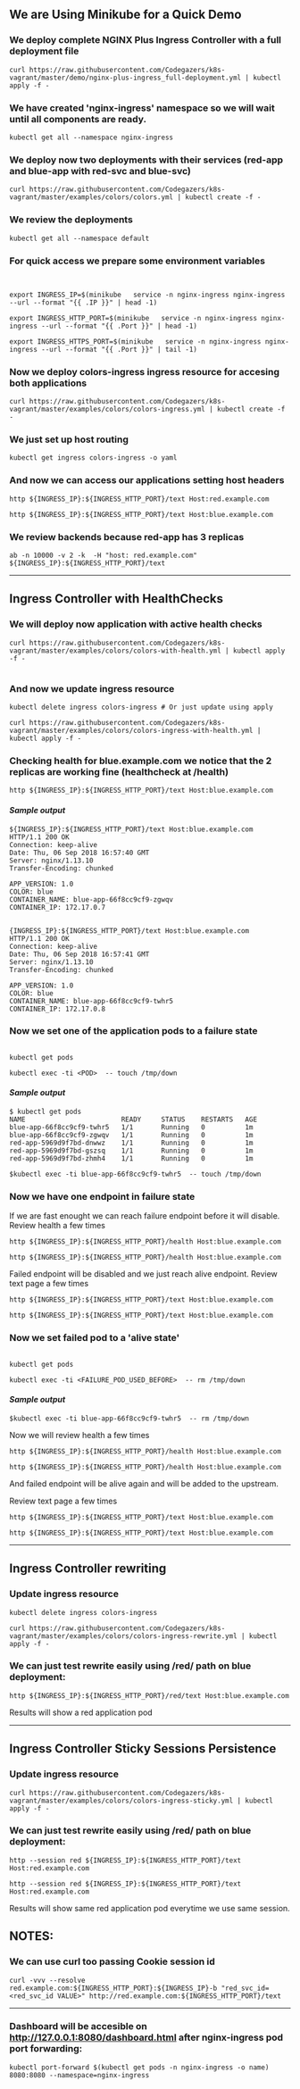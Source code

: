 
## We are Using Minikube for a Quick Demo

### We deploy complete NGINX Plus Ingress Controller with a full deployment file
~~~
curl https://raw.githubusercontent.com/Codegazers/k8s-vagrant/master/demo/nginx-plus-ingress_full-deployment.yml | kubectl apply -f -
~~~

### We have created 'nginx-ingress' namespace so we will wait until all components are ready.
~~~
kubectl get all --namespace nginx-ingress
~~~
### We deploy now two deployments with their services (red-app and blue-app with red-svc and blue-svc) 
~~~
curl https://raw.githubusercontent.com/Codegazers/k8s-vagrant/master/examples/colors/colors.yml | kubectl create -f -
~~~

### We review the deployments
~~~
kubectl get all --namespace default
~~~

### For quick access we prepare some environment variables
~~~


export INGRESS_IP=$(minikube   service -n nginx-ingress nginx-ingress --url --format "{{ .IP }}" | head -1)

export INGRESS_HTTP_PORT=$(minikube   service -n nginx-ingress nginx-ingress --url --format "{{ .Port }}" | head -1)

export INGRESS_HTTPS_PORT=$(minikube   service -n nginx-ingress nginx-ingress --url --format "{{ .Port }}" | tail -1)

~~~

### Now we deploy colors-ingress ingress resource for accesing both applications
~~~
curl https://raw.githubusercontent.com/Codegazers/k8s-vagrant/master/examples/colors/colors-ingress.yml | kubectl create -f -
~~~

### We just set up host routing
~~~
kubectl get ingress colors-ingress -o yaml
~~~

### And now we can access our applications setting host headers
~~~
http ${INGRESS_IP}:${INGRESS_HTTP_PORT}/text Host:red.example.com

http ${INGRESS_IP}:${INGRESS_HTTP_PORT}/text Host:blue.example.com
~~~

### We review backends because red-app has 3 replicas
~~~
ab -n 10000 -v 2 -k  -H "host: red.example.com" ${INGRESS_IP}:${INGRESS_HTTP_PORT}/text
~~~

-------

## Ingress Controller with HealthChecks

### We will deploy now application with active health checks
~~~
curl https://raw.githubusercontent.com/Codegazers/k8s-vagrant/master/examples/colors/colors-with-health.yml | kubectl apply -f -


~~~


### And now we update ingress resource 
~~~
kubectl delete ingress colors-ingress # Or just update using apply

curl https://raw.githubusercontent.com/Codegazers/k8s-vagrant/master/examples/colors/colors-ingress-with-health.yml | kubectl apply -f -
~~~

### Checking health for blue.example.com we notice that the 2 replicas are working fine (healthcheck at /health)
~~~
http ${INGRESS_IP}:${INGRESS_HTTP_PORT}/text Host:blue.example.com
~~~

#### _Sample output_
~~~
${INGRESS_IP}:${INGRESS_HTTP_PORT}/text Host:blue.example.com
HTTP/1.1 200 OK
Connection: keep-alive
Date: Thu, 06 Sep 2018 16:57:40 GMT
Server: nginx/1.13.10
Transfer-Encoding: chunked

APP_VERSION: 1.0
COLOR: blue
CONTAINER_NAME: blue-app-66f8cc9cf9-zgwqv
CONTAINER_IP: 172.17.0.7


{INGRESS_IP}:${INGRESS_HTTP_PORT}/text Host:blue.example.com
HTTP/1.1 200 OK
Connection: keep-alive
Date: Thu, 06 Sep 2018 16:57:41 GMT
Server: nginx/1.13.10
Transfer-Encoding: chunked

APP_VERSION: 1.0
COLOR: blue
CONTAINER_NAME: blue-app-66f8cc9cf9-twhr5
CONTAINER_IP: 172.17.0.8

~~~

### Now we set one of the application pods to a failure state
~~~

kubectl get pods 

kubectl exec -ti <POD>  -- touch /tmp/down

~~~

#### _Sample output_
~~~
$ kubectl get pods 
NAME                        READY     STATUS    RESTARTS   AGE
blue-app-66f8cc9cf9-twhr5   1/1       Running   0          1m
blue-app-66f8cc9cf9-zgwqv   1/1       Running   0          1m
red-app-5969d9f7bd-dnwwz    1/1       Running   0          1m
red-app-5969d9f7bd-gszsq    1/1       Running   0          1m
red-app-5969d9f7bd-zhmh4    1/1       Running   0          1m

$kubectl exec -ti blue-app-66f8cc9cf9-twhr5  -- touch /tmp/down
~~~

### Now we have one endpoint in failure state
If we are fast enought we can reach failure endpoint before it will disable.
Review health a few times
~~~
http ${INGRESS_IP}:${INGRESS_HTTP_PORT}/health Host:blue.example.com

http ${INGRESS_IP}:${INGRESS_HTTP_PORT}/health Host:blue.example.com
~~~

Failed endpoint will be disabled and we just reach alive endpoint.
Review text page a few times
~~~
http ${INGRESS_IP}:${INGRESS_HTTP_PORT}/text Host:blue.example.com

http ${INGRESS_IP}:${INGRESS_HTTP_PORT}/text Host:blue.example.com
~~~

### Now we set failed pod to a 'alive state'
~~~

kubectl get pods 

kubectl exec -ti <FAILURE_POD_USED_BEFORE>  -- rm /tmp/down

~~~

#### _Sample output_
~~~
$kubectl exec -ti blue-app-66f8cc9cf9-twhr5  -- rm /tmp/down
~~~
Now we will review health a few times
~~~
http ${INGRESS_IP}:${INGRESS_HTTP_PORT}/health Host:blue.example.com

http ${INGRESS_IP}:${INGRESS_HTTP_PORT}/health Host:blue.example.com
~~~

And failed endpoint will be alive again and will be added to the upstream.

Review text page a few times
~~~
http ${INGRESS_IP}:${INGRESS_HTTP_PORT}/text Host:blue.example.com

http ${INGRESS_IP}:${INGRESS_HTTP_PORT}/text Host:blue.example.com
~~~

-------

## Ingress Controller rewriting 
### Update ingress resource 
~~~
kubectl delete ingress colors-ingress

curl https://raw.githubusercontent.com/Codegazers/k8s-vagrant/master/examples/colors/colors-ingress-rewrite.yml | kubectl apply -f -
~~~
### We can just test rewrite easily using /red/ path on blue deployment:
~~~
http ${INGRESS_IP}:${INGRESS_HTTP_PORT}/red/text Host:blue.example.com
~~~
Results will show a red application pod

-------

## Ingress Controller Sticky Sessions Persistence
### Update ingress resource 
~~~
curl https://raw.githubusercontent.com/Codegazers/k8s-vagrant/master/examples/colors/colors-ingress-sticky.yml | kubectl apply -f -
~~~
### We can just test rewrite easily using /red/ path on blue deployment:
~~~
http --session red ${INGRESS_IP}:${INGRESS_HTTP_PORT}/text Host:red.example.com

http --session red ${INGRESS_IP}:${INGRESS_HTTP_PORT}/text Host:red.example.com

~~~
Results will show same red application pod everytime we use same session.

## __NOTES:__

### We can use curl too passing Cookie session id
~~~
curl -vvv --resolve red.example.com:${INGRESS_HTTP_PORT}:${INGRESS_IP}-b "red_svc_id=<red_svc_id VALUE>" http://red.example.com:${INGRESS_HTTP_PORT}/text
~~~

-------


### Dashboard will be accesible on http://127.0.0.1:8080/dashboard.html after nginx-ingress pod port forwarding:
~~~
kubectl port-forward $(kubectl get pods -n nginx-ingress -o name) 8080:8080 --namespace=nginx-ingress
~~~
